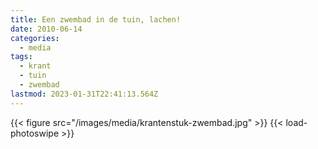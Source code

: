 ```yaml
---
title: Een zwembad in de tuin, lachen!
date: 2010-06-14
categories:
  - media
tags:
  - krant
  - tuin
  - zwembad
lastmod: 2023-01-31T22:41:13.564Z
---
```


{{< figure src="/images/media/krantenstuk-zwembad.jpg" >}}
{{< load-photoswipe >}}